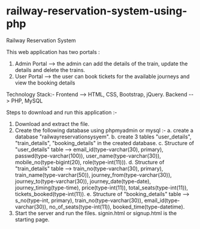 # railway-reservation-system-using-php
Railway Reservation System

This web application has two portals :

1. Admin Portal --> the admin can add the details of the train, update the details and delete the trains.
2. User Portal --> the user can book tickets for the available journeys and view the booking details

Technology Stack:- Frontend --> HTML, CSS, Bootstrap, jQuery. Backend --> PHP, MySQL

Steps to download and run this application :-

1. Download and extract the file.
2. Create the following database using phpmyadmin or mysql :- a. create a database "railwayreservationsysyem". b. create 3 tables "user_details", "train_details", "booking_details" in the created database. c. Structure of "user_details" table --> email_id(type-varchar(30), primary), passwd(type-varchar(100)), user_name(type-varchar(30)), mobile_no(type-bigint(20), role(type-int(11))). d. Structure of "train_details" table --> train_no(type-varchar(30), primary), train_name(type-varchar(50)), journey_from(type-varchar(30)), journey_to(type-varchar(30)), journey_date(type-date), journey_timing(type-time), price(type-int(11)), total_seats(type-int(11)), tickets_booked(type-int(11)). e. Structure of "booking_details" table --> s_no(type-int, primary), train_no(type-varchar(30)), email_id(type-varchar(30)), no_of_seats(type-int(11)), booked_time(type-datetime).
3. Start the server and run the files.
signin.html or signup.html is the starting page.
